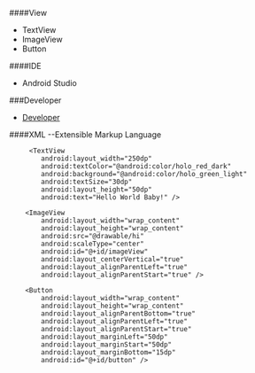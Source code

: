 
####View
  * TextView    
  * ImageView
  * Button
 
####IDE
  * Android Studio
  
###Developer
  * [Developer](https://developer.android.com/reference/packages.html )
  
####XML --Extensible Markup Language
```
     <TextView
        android:layout_width="250dp"
        android:textColor="@android:color/holo_red_dark"
        android:background="@android:color/holo_green_light"
        android:textSize="30dp"
        android:layout_height="50dp"
        android:text="Hello World Baby!" />

    <ImageView
        android:layout_width="wrap_content"
        android:layout_height="wrap_content" 
        android:src="@drawable/hi"
        android:scaleType="center"
        android:id="@+id/imageView"
        android:layout_centerVertical="true"
        android:layout_alignParentLeft="true"
        android:layout_alignParentStart="true" />

    <Button
        android:layout_width="wrap_content"
        android:layout_height="wrap_content"
        android:layout_alignParentBottom="true"
        android:layout_alignParentLeft="true"
        android:layout_alignParentStart="true"
        android:layout_marginLeft="50dp"
        android:layout_marginStart="50dp"
        android:layout_marginBottom="15dp"
        android:id="@+id/button" />
 ```      
 

 
    
  
